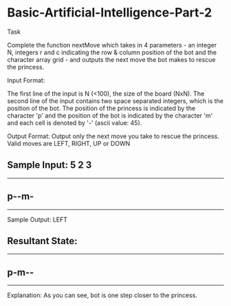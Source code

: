# Basic-Artificial-Intelligence-Part-2

Task

Complete the function nextMove which takes in 4 parameters - an integer N, integers r and c indicating the row & column position of the bot and the character array grid - and outputs the next move the bot makes to rescue the princess.

Input Format:

The first line of the input is N (<100), the size of the board (NxN). The second line of the input contains two space separated integers, which is the position of the bot.
The position of the princess is indicated by the character 'p' and the position of the bot is indicated by the character 'm' and each cell is denoted by '-' (ascii value: 45).

Output Format:
Output only the next move you take to rescue the princess. Valid moves are LEFT, RIGHT, UP or DOWN

Sample Input:
5
2 3
-----
-----
p--m-
-----
-----
Sample Output:
LEFT

Resultant State:
-----
-----
p-m--
-----
-----
Explanation:
As you can see, bot is one step closer to the princess.
